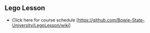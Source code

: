 ## Lego Lesson
* Click here for course schedule [https://github.com/Bowie-State-University/LegoLesson/wiki]
